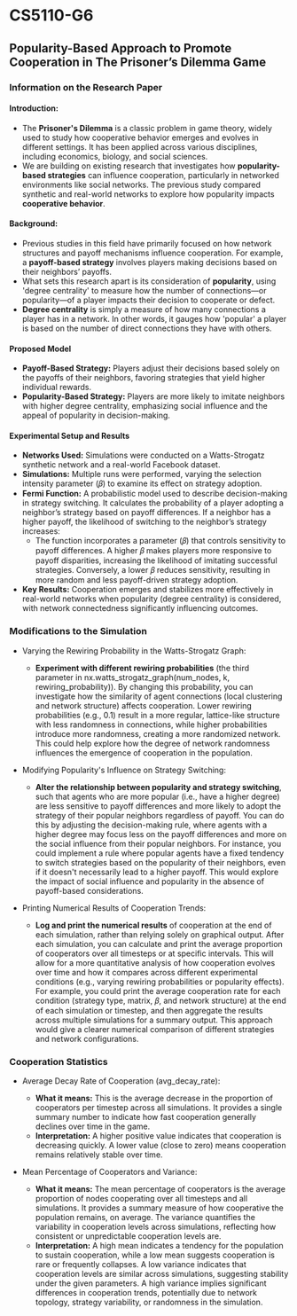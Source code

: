 # CS5110-G6

## Popularity-Based Approach to Promote Cooperation in The Prisoner’s Dilemma Game

### **Information on the Research Paper**

#### Introduction:
*   The **Prisoner's Dilemma** is a classic problem in game theory, widely used to study how cooperative behavior emerges and evolves in different settings. It has been applied across various disciplines, including economics, biology, and social sciences. 
*   We are building on existing research that investigates how **popularity-based strategies** can influence cooperation, particularly in networked environments like social networks. The previous study compared synthetic and real-world networks to explore how popularity impacts **cooperative behavior**.

#### Background:
*   Previous studies in this field have primarily focused on how network structures and payoff mechanisms influence cooperation. For example, a **payoff-based strategy** involves players making decisions based on their neighbors’ payoffs.
*   What sets this research apart is its consideration of **popularity**, using 'degree centrality' to measure how the number of connections—or popularity—of a player impacts their decision to cooperate or defect.
*   **Degree centrality** is simply a measure of how many connections a player has in a network. In other words, it gauges how 'popular' a player is based on the number of direct connections they have with others.

#### Proposed Model
*   **Payoff-Based Strategy:** Players adjust their decisions based solely on the payoffs of their neighbors, favoring strategies that yield higher individual rewards.
*   **Popularity-Based Strategy:** Players are more likely to imitate neighbors with higher degree centrality, emphasizing social influence and the appeal of popularity in decision-making.

#### Experimental Setup and Results
*   **Networks Used:** Simulations were conducted on a Watts-Strogatz synthetic network and a real-world Facebook dataset.
*   **Simulations:** Multiple runs were performed, varying the selection intensity parameter (𝛽) to examine its effect on strategy adoption.
*   **Fermi Function:** A probabilistic model used to describe decision-making in strategy switching. It calculates the probability of a player adopting a neighbor’s strategy based on payoff differences. If a neighbor has a higher payoff, the likelihood of switching to the neighbor’s strategy increases:
    *   The function incorporates a parameter (𝛽) that controls sensitivity to payoff differences. A higher 𝛽 makes players more responsive to payoff disparities, increasing the likelihood of imitating successful strategies. Conversely, a lower 𝛽 reduces sensitivity, resulting in more random and less payoff-driven strategy adoption.
*   **Key Results:** Cooperation emerges and stabilizes more effectively in real-world networks when popularity (degree centrality) is considered, with network connectedness significantly influencing outcomes.

### **Modifications to the Simulation**

*   Varying the Rewiring Probability in the Watts-Strogatz Graph:
    *   **Experiment with different rewiring probabilities** (the third parameter in nx.watts_strogatz_graph(num_nodes, k, rewiring_probability)). By changing this probability, you can investigate how the similarity of agent connections (local clustering and network structure) affects cooperation. Lower rewiring probabilities (e.g., 0.1) result in a more regular, lattice-like structure with less randomness in connections, while higher probabilities introduce more randomness, creating a more randomized network. This could help explore how the degree of network randomness influences the emergence of cooperation in the population.

*   Modifying Popularity's Influence on Strategy Switching:
    *    **Alter the relationship between popularity and strategy switching**, such that agents who are more popular (i.e., have a higher degree) are less sensitive to payoff differences and more likely to adopt the strategy of their popular neighbors regardless of payoff. You can do this by adjusting the decision-making rule, where agents with a higher degree may focus less on the payoff differences and more on the social influence from their popular neighbors. For instance, you could implement a rule where popular agents have a fixed tendency to switch strategies based on the popularity of their neighbors, even if it doesn't necessarily lead to a higher payoff. This would explore the impact of social influence and popularity in the absence of payoff-based considerations.

*   Printing Numerical Results of Cooperation Trends:
    *   **Log and print the numerical results** of cooperation at the end of each simulation, rather than relying solely on graphical output. After each simulation, you can calculate and print the average proportion of cooperators over all timesteps or at specific intervals. This will allow for a more quantitative analysis of how cooperation evolves over time and how it compares across different experimental conditions (e.g., varying rewiring probabilities or popularity effects). For example, you could print the average cooperation rate for each condition (strategy type, matrix, 𝛽, and network structure) at the end of each simulation or timestep, and then aggregate the results across multiple simulations for a summary output. This approach would give a clearer numerical comparison of different strategies and network configurations.

### **Cooperation Statistics**

*   Average Decay Rate of Cooperation (avg_decay_rate):
    *   **What it means:** This is the average decrease in the proportion of cooperators per timestep across all simulations. It provides a single summary number to indicate how fast cooperation generally declines over time in the game.
    *   **Interpretation:** A higher positive value indicates that cooperation is decreasing quickly. A lower value (close to zero) means cooperation remains relatively stable over time.

*   Mean Percentage of Cooperators and Variance:
    *   **What it means:** The mean percentage of cooperators is the average proportion of nodes cooperating over all timesteps and all simulations. It provides a summary measure of how cooperative the population remains, on average. The variance quantifies the variability in cooperation levels across simulations, reflecting how consistent or unpredictable cooperation levels are.
    *   **Interpretation:** A high mean indicates a tendency for the population to sustain cooperation, while a low mean suggests cooperation is rare or frequently collapses. A low variance indicates that cooperation levels are similar across simulations, suggesting stability under the given parameters. A high variance implies significant differences in cooperation trends, potentially due to network topology, strategy variability, or randomness in the simulation.
